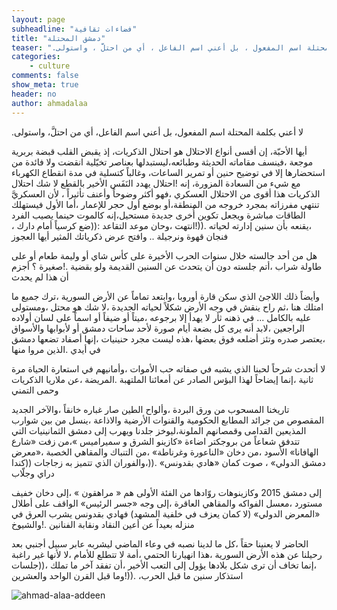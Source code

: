 ```yaml
---
layout: page
subheadline: "فضاءات ثقافية"
title: "دمشق المحتلة"
teaser: ".لا أعني بكلمة المحتلة اسم المفعول ، بل أعني اسم الفاعل ، أي من احتلَّ ، واستولى"
categories:
    - culture
comments: false
show_meta: true
header: no
author: ahmadalaa
---
```


.لا أعني بكلمة المحتلة اسم المفعول، بل أعني اسم الفاعل، أي من احتلَّ، واستولى

أيها الأحبّة، إن أقسى أنواع الاحتلال هو احتلال الذكريات، إذ يقبض القلب قبضة بربرية موجعة ،فينسف مقاماته الحديثة وطبائعه،ليستبدلها بعناصر
تخيّلية انقضت ولا فائدة من استحضارها إلا في توضيح حنين أو تمرير الساعات، وغالباً كتسلية في مدة انقطاع الكهرباء مع شيء من السعادة المزورة، إنه
!احتلال يهدد النَفَس الأخير بالقطع
لا شك احتلال الذكريات هذا أقوى من الاحتلال العسكري ،فهو أكثر وضوحاً وأعنف تأثيراً ، لأن العسكريَّ تنتهي مفرزاته بمجرد خروجه من المنطقة،أو بوضع أول حجر للإعمار ،أما الأول فيستهلك الطاقات مباشرة ويجعل تكوين أُخرى جديدة مستحيل،إنه كالموت حينما يصيب الفرد ،يقنعه بأن سنين إدارته لحياته .((!انتهت ،وحان موعد التقاعد :((ضع كرسياً أمام دارك ، فنجان قهوة ونرجيلة .. وافتح عرض ذكرياتك المثير أيها العجوز

هل من أحد جالسته خلال سنوات الحرب الأخيرة على كأس شاي أو وليمة طعام أو على طاولة شراب ،أتم جلسته دون أن يتحدث عن السنين القديمة ولو بقضية .!صغيرة ؟ أجزم أن هذا لم يحدث

وأيضاً ذلك اللاجئ الذي سكن قارة أوروبا ،وابتعد تماماً عن الأرض السورية ،ترك جميع ما امتلك هنا ،ثم راح ينقش في وجه الأرض شكلاً لحياته الجديدة ،لا شك هو محتل ،ومستولى عليه بالكامل ... في ذهنه ثأر لا يهدأ إلا برجوعه ،ميتاً أو ضيفاً أو اسماً على لسان أولاده الراجعين ،لابد أنه يرى كل بضعة أيام صورة لأحد ساحات دمشق أو لأبوابها والأسواق ،يعتصر صدره وتئز أضلعه فوق بعضها ،هذه ليست مجرد حنينيات ،إنها أصفاد تضعها دمشق في أيدي .الذين مروا منها

لا أتحدث شرحاً لحبنا الذي يشبه في صفاته حب الأموات ،وأمانيهم في استعارة الحياة مرة ثانية ،إنما إيضاحاً لهذا البؤس الصادر عن أمعائنا الملتهبة .المريضة ،عن ملاريا الذكريات وحمى التمني

تاريخنا المسحوب من ورق البردة ،وألواح الطين صار غباره خانقاً ،والآخر الجديد المقصوص من جرائد المطابع الحكومية والقنوات الأرضية والاذاعة ،ينسل من بين شوارب المذيعين القدامى وقمصانهم الملونة،ليوخز جلدنا ويهرب إلى دمشق الثمانينيات التي تتدفق شعاعاً من بروجكتر اضاءة «كازينو الشرق و سميراميس »،من زفت «شارع الهافانا» الأسود ،من دخان «الناعورة وغرناطة» ،من التنباك والمقاهي الخصبة ،«معرض دمشق الدولي» ، صوت كمان «هادي بقدونس» .((،والفوران الذي تتميز به زجاجات ((كندا دراي وجلّاب

إلى دمشق 2015 وكازينوهات روّادها من الفئة الأولى هم « مراهقون » ،إلى دخان خفيف مستورد ،معسل الفواكه والمقاهي العاقرة ،إلى وجه «جسر الرئيس» الواقف على أطلال «المعرض الدولي» (لا كمان يعزف في خلفية المشهد) فهادي بقدونس يشرب العرق في منزله بعيداً عن أعين النقاد ونقابة الفنانين .!والشيوخ

الحاضر لا يعنينا حقاً ،كل ما لدينا نصبه في وعاء الماضي ليشربه عابر سبيل أجنبي بعد رحيلنا عن هذه الأرض السورية ،هذا انهيارنا الحتمي ،أمة لا تتطلع للأمام ،لا لأنها غير راغبة ،إنما تخاف أن ترى شكل بلادها يؤول إلى التعب الأخير ،أن تفقد آخر ما تملك ،((جلسات استذكار سنين ما قبل الحرب، .((!وما قبل القرن الواحد والعشرين  

  <img src="{{ site.url }}/images/ahmad-alaa-addeen.jpg" alt="ahmad-alaa-addeen"/>
